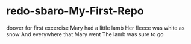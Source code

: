 # redo-sbaro-My-First-Repo
doover for first excercise
Mary had a little lamb
Her fleece was white as snow
And everywhere that Mary went
The lamb was sure to go